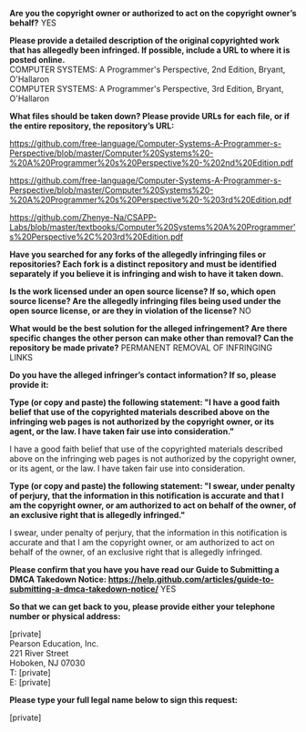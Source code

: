**Are you the copyright owner or authorized to act on the copyright owner’s behalf?** YES

**Please provide a detailed description of the original copyrighted work that has allegedly been infringed. If possible, include a URL to where it is posted online.**  
COMPUTER SYSTEMS: A Programmer's Perspective, 2nd Edition, Bryant, O'Hallaron  
COMPUTER SYSTEMS: A Programmer's Perspective, 3rd Edition, Bryant, O'Hallaron  

**What files should be taken down? Please provide URLs for each file, or if the entire repository, the repository’s URL:**

https://github.com/free-language/Computer-Systems-A-Programmer-s-Perspective/blob/master/Computer%20Systems%20-%20A%20Programmer%20s%20Perspective%20-%202nd%20Edition.pdf

https://github.com/free-language/Computer-Systems-A-Programmer-s-Perspective/blob/master/Computer%20Systems%20-%20A%20Programmer%20s%20Perspective%20-%203rd%20Edition.pdf

https://github.com/Zhenye-Na/CSAPP-Labs/blob/master/textbooks/Computer%20Systems%20A%20Programmer's%20Perspective%2C%203rd%20Edition.pdf

**Have you searched for any forks of the allegedly infringing files or repositories? Each fork is a distinct repository and must be identified separately if you believe it is infringing and wish to have it taken down.**

**Is the work licensed under an open source license? If so, which open source license? Are the allegedly infringing files being used under the open source license, or are they in violation of the license?** NO

**What would be the best solution for the alleged infringement? Are there specific changes the other person can make other than removal? Can the repository be made private?** PERMANENT REMOVAL OF INFRINGING LINKS

**Do you have the alleged infringer’s contact information? If so, please provide it:**

**Type (or copy and paste) the following statement: "I have a good faith belief that use of the copyrighted materials described above on the infringing web pages is not authorized by the copyright owner, or its agent, or the law. I have taken fair use into consideration."**

I have a good faith belief that use of the copyrighted materials described above on the infringing web pages is not authorized by the copyright owner, or its agent, or the law. I have taken fair use into consideration.

**Type (or copy and paste) the following statement: "I swear, under penalty of perjury, that the information in this notification is accurate and that I am the copyright owner, or am authorized to act on behalf of the owner, of an exclusive right that is allegedly infringed."**

I swear, under penalty of perjury, that the information in this notification is accurate and that I am the copyright owner, or am authorized to act on behalf of the owner, of an exclusive right that is allegedly infringed.

**Please confirm that you have you have read our Guide to Submitting a DMCA Takedown Notice: https://help.github.com/articles/guide-to-submitting-a-dmca-takedown-notice/** YES

**So that we can get back to you, please provide either your telephone number or physical address:**

[private]  
Pearson Education, Inc.  
221 River Street  
Hoboken, NJ 07030  
T: [private]   
E: [private]

**Please type your full legal name below to sign this request:**

[private]
